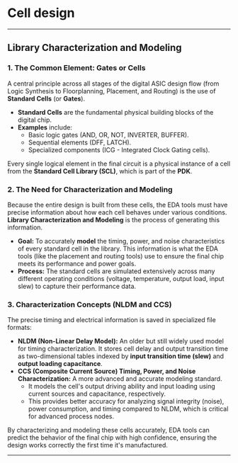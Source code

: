 # Cell design

---

## Library Characterization and Modeling

### 1. The Common Element: Gates or Cells

A central principle across all stages of the digital ASIC design flow (from Logic Synthesis to Floorplanning, Placement, and Routing) is the use of **Standard Cells** (or **Gates**).

* **Standard Cells** are the fundamental physical building blocks of the digital chip.
* **Examples** include:
    * Basic logic gates ($\text{AND, OR, NOT, INVERTER, BUFFER}$).
    * Sequential elements ($\text{DFF, LATCH}$).
    * Specialized components ($\text{ICG}$ - Integrated Clock Gating cells).

Every single logical element in the final circuit is a physical instance of a cell from the **Standard Cell Library (SCL)**, which is part of the **PDK**.


### 2. The Need for Characterization and Modeling

Because the entire design is built from these cells, the EDA tools must have precise information about how each cell behaves under various conditions. **Library Characterization and Modeling** is the process of generating this information.

* **Goal:** To accurately **model** the timing, power, and noise characteristics of every standard cell in the library. This information is what the EDA tools (like the placement and routing tools) use to ensure the final chip meets its performance and power goals.
* **Process:** The standard cells are simulated extensively across many different operating conditions (voltage, temperature, output load, input slew) to capture their performance data.


### 3. Characterization Concepts (NLDM and CCS)

The precise timing and electrical information is saved in specialized file formats:

* **NLDM (Non-Linear Delay Model):** An older but still widely used model for timing characterization. It stores cell delay and output transition time as two-dimensional tables indexed by **input transition time (slew)** and **output loading capacitance**.
* **CCS (Composite Current Source) Timing, Power, and Noise Characterization:** A more advanced and accurate modeling standard.
    * It models the cell's output driving ability and input loading using current sources and capacitance, respectively.
    * This provides better accuracy for analyzing signal integrity (noise), power consumption, and timing compared to NLDM, which is critical for advanced process nodes.

By characterizing and modeling these cells accurately, EDA tools can predict the behavior of the final chip with high confidence, ensuring the design works correctly the first time it's manufactured.

---


